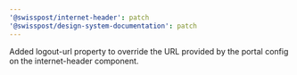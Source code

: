 ```yaml
---
'@swisspost/internet-header': patch
'@swisspost/design-system-documentation': patch
---
```


Added logout-url property to override the URL provided by the portal config on the internet-header component.
